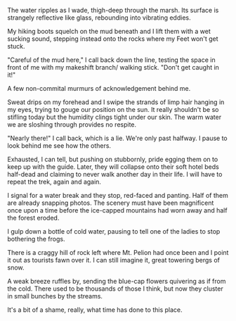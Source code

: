 The water ripples as I wade, thigh-deep through the marsh. Its surface is strangely reflective like glass, rebounding into vibrating eddies.

My hiking boots squelch on the mud beneath and I lift them with a wet sucking sound, stepping instead onto the rocks where my Feet won't get stuck.

"Careful of the mud here," I call back down the line, testing the space in front of me with my makeshift branch/ walking stick. "Don't get caught in it!"

A few non-commital murmurs of acknowledgement behind me.

Sweat drips on my forehead and I swipe the strands of limp hair hanging in my eyes, trying to gouge our position on the sun. It really shouldn't be so stifling today but the humidity clings tight under our skin. The warm water we are sloshing through provides no respite.

"Nearly there!" I call back, which is a lie. We're only past halfway. I pause to look behind me see how the others.

Exhausted, I can tell, but pushing on stubbornly, pride egging them on to keep up with the guide. Later, they will collapse onto their soft hotel beds half-dead and claiming to never walk another day in their life. I will have to repeat the trek, again and again.

I signal for a water break and they stop, red-faced and panting. Half of them are already snapping photos. The scenery must have been magnificent once upon a time before the ice-capped mountains had worn away and half the forest eroded.

I gulp down a bottle of cold water, pausing to tell one of the ladies to stop bothering the frogs.

There is a craggy hill of rock left where Mt. Pelion had once been and I point it out as tourists fawn over it. I can still imagine it, great towering bergs of snow.

A weak breeze ruffles by, sending the blue-cap flowers quivering as if from the cold. There used to be thousands of those I think, but now they cluster in small bunches by the streams.

It's a bit of a shame, really, what time has done to this place.
